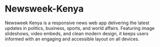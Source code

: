 # Newsweek-Kenya
Newsweek Kenya is a responsive news web app delivering the latest updates in politics, business, sports, and world affairs. Featuring image slideshows, video embeds, and clean modern design, it keeps users informed with an engaging and accessible layout on all devices.

